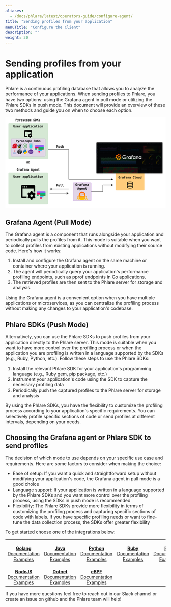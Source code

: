 ```yaml
---
aliases:
  - /docs/phlare/latest/operators-guide/configure-agent/
title: "Sending profiles from your application"
menuTitle: "Configure the Client"
description: ""
weight: 30
---
```


# Sending profiles from your application

Phlare is a continuous profiling database that allows you to analyze the performance of your applications. When sending profiles to Phlare, you have two options: using the Grafana agent in pull mode or utilizing the Phlare SDKs in push mode. This document will provide an overview of these two methods and guide you on when to choose each option.

![Phlare agent server diagram](agent-server-diagram.png)

## Grafana Agent (Pull Mode)

The Grafana agent is a component that runs alongside your application and periodically pulls the profiles from it. This mode is suitable when you want to collect profiles from existing applications without modifying their source code. Here's how it works:

1. Install and configure the Grafana agent on the same machine or container where your application is running.
2. The agent will periodically query your application's performance profiling endpoints, such as pprof endpoints in Go applications.
3. The retrieved profiles are then sent to the Phlare server for storage and analysis.

Using the Grafana agent is a convenient option when you have multiple applications or microservices, as you can centralize the profiling process without making any changes to your application's codebase.

## Phlare SDKs (Push Mode)

Alternatively, you can use the Phlare SDKs to push profiles from your application directly to the Phlare server. This mode is suitable when you want to have more control over the profiling process or when the application you are profiling is written in a language supported by the SDKs (e.g., Ruby, Python, etc.). Follow these steps to use the Phlare SDKs:

1. Install the relevant Phlare SDK for your application's programming language (e.g., Ruby gem, pip package, etc.)
2. Instrument your application's code using the SDK to capture the necessary profiling data
3. Periodically push the captured profiles to the Phlare server for storage and analysis

By using the Phlare SDKs, you have the flexibility to customize the profiling process according to your application's specific requirements. You can selectively profile specific sections of code or send profiles at different intervals, depending on your needs.

## Choosing the Grafana agent or Phlare SDK to send profiles

The decision of which mode to use depends on your specific use case and requirements. Here are some factors to consider when making the choice:

- Ease of setup: If you want a quick and straightforward setup without modifying your application's code, the Grafana agent in pull mode is a good choice
- Language support: If your application is written in a language supported by the Phlare SDKs and you want more control over the profiling process, using the SDKs in push mode is recommended
- Flexibility: The Phlare SDKs provide more flexibility in terms of customizing the profiling process and capturing specific sections of code with labels. If you have specific profiling needs or want to fine-tune the data collection process, the SDKs offer greater flexibility

To get started choose one of the integrations below:
<table>
   <tr>
      <td align="center"><a href="https://pyroscope.io/docs/golang"><img src="https://user-images.githubusercontent.com/23323466/178160549-2d69a325-56ec-4e19-bca7-d460d400b163.png" width="100px;" alt=""/><br />
        <b>Golang</b></a><br />
          <a href="https://grafana.com/docs/phlare/latest/configure-client/language-sdks/go_push/" title="Documentation">Documentation</a><br />
          <a href="https://github.com/grafana/pyroscope/tree/main/examples/golang-push" title="golang-examples">Examples</a>
      </td>
      <td align="center"><a href="https://pyroscope.io/docs/java"><img src="https://user-images.githubusercontent.com/23323466/178160550-2b5a623a-0f4c-4911-923f-2c825784d45d.png" width="100px;" alt=""/><br />
        <b>Java</b></a><br />
          <a href="https://grafana.com/docs/phlare/latest/configure-client/language-sdks/java/">Documentation</a><br />
          <a href="https://github.com/grafana/pyroscope/tree/main/examples/java-jfr/rideshare" title="java-examples">Examples</a>
      </td>
      <td align="center"><a href="https://pyroscope.io/docs/python"><img src="https://user-images.githubusercontent.com/23323466/178160553-c78b8c15-99b4-43f3-a2a0-252b6c4862b1.png" width="100px;" alt=""/><br />
        <b>Python</b></a><br />
          <a href="https://grafana.com/docs/phlare/latest/configure-client/language-sdks/python/" title="Documentation">Documentation</a><br />
          <a href="https://github.com/grafana/pyroscope/tree/main/examples/python" title="python-examples">Examples</a>
      </td>
      <td align="center"><a href="https://pyroscope.io/docs/ruby"><img src="https://user-images.githubusercontent.com/23323466/178160554-b0be2bc5-8574-4881-ac4c-7977c0b2c195.png" width="100px;" alt=""/><br />
        <b>Ruby</b></a><br />
          <a href="https://grafana.com/docs/phlare/latest/configure-client/language-sdks/ruby/" title="Documentation">Documentation</a><br />
          <a href="https://github.com/grafana/pyroscope/tree/main/examples/ruby" title="ruby-examples">Examples</a>
      </td>
      <td align="center"><a href="https://pyroscope.io/docs/rust"><img src="https://user-images.githubusercontent.com/23323466/178160555-fb6aeee7-5d31-4bcb-9e3e-41e9f2f7d5b4.png" width="100px;" alt=""/><br />
        <b>Rust</b></a><br />
          <a href="https://grafana.com/docs/phlare/latest/configure-client/language-sdks/rust/" title="Documentation">Documentation</a><br />
          <a href="https://github.com/grafana/pyroscope/tree/main/examples/rust/rideshare" title="examples">Examples</a>
      </td>
   </tr>
   <tr>
      <td align="center"><a href="https://pyroscope.io/docs/nodejs"><img src="https://user-images.githubusercontent.com/23323466/178160551-a79ee6ff-a5d6-419e-89e6-39047cb08126.png" width="100px;" alt=""/><br />
        <b>NodeJS</b></a><br />
          <a href="https://grafana.com/docs/phlare/latest/configure-client/language-sdks/nodejs/" title="Documentation">Documentation</a><br />
          <a href="https://github.com/grafana/pyroscope/tree/main/examples/nodejs/express" title="examples">Examples</a>
      </td>
      <td align="center"><a href="https://pyroscope.io/docs/dotnet"><img src="https://user-images.githubusercontent.com/23323466/178160544-d2e189c6-a521-482c-a7dc-5375c1985e24.png" width="100px;" alt=""/><br />
        <b>Dotnet</b></a><br />
          <a href="https://grafana.com/docs/phlare/latest/configure-client/language-sdks/dotnet/" title="Documentation">Documentation</a><br />
          <a href="https://github.com/grafana/pyroscope/tree/main/examples/dotnet" title="examples">Examples</a>
      </td>
      <td align="center"><a href="https://pyroscope.io/docs/ebpf"><img src="https://user-images.githubusercontent.com/23323466/178160548-e974c080-808d-4c5d-be9b-c983a319b037.png" width="100px;" alt=""/><br />
        <b>eBPF</b></a><br />
          <a href="https://grafana.com/docs/phlare/latest/configure-client/language-sdks/ebpf/" title="Documentation">Documentation</a><br />
          <a href="https://github.com/grafana/pyroscope/tree/main/examples/ebpf" title="examples">Examples</a>
      </td>
   </tr>
</table>


If you have more questions feel free to reach out in our Slack channel or create an issue on github and the Phlare team will help!

